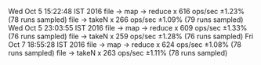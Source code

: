 Wed Oct  5 15:22:48 IST 2016
file -> map -> reduce x 616 ops/sec ±1.23% (78 runs sampled)
file -> takeN x 266 ops/sec ±1.09% (79 runs sampled)
Wed Oct  5 23:03:55 IST 2016
file -> map -> reduce x 609 ops/sec ±1.33% (76 runs sampled)
file -> takeN x 259 ops/sec ±1.28% (76 runs sampled)
Fri Oct  7 18:55:28 IST 2016
file -> map -> reduce x 624 ops/sec ±1.08% (78 runs sampled)
file -> takeN x 263 ops/sec ±1.11% (78 runs sampled)
